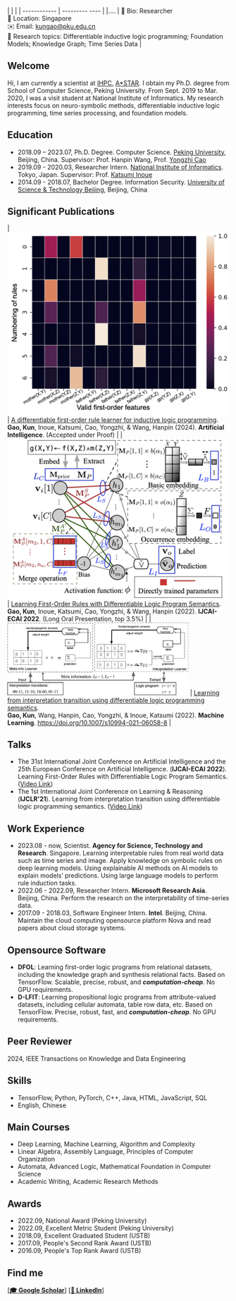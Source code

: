 <!-- <img src="https://s2.loli.net/2021/12/05/5QvnAriPUWblG9S.jpg" alt="kun.jpg" style="zoom:50%;" class="center"/> -->

<style>
td, th {
   border: none!important;
} 
</style>
|        |         |
| ------------ | --------- ---- | 
|<img src="profile.jpg" alt="profile.jpg" style="zoom:20%;" class="center"/> | 📢 Bio: Researcher <br /> 📍 Location: Singapore <br />  ✉️ Email: [kungao@pku.edu.cn](mailto:kungao@pku.edu.cn) <br />🔬 Research topics: Differentiable inductive logic programming; Foundation Models; Knowledge Graph; Time Series Data  | 

## Welcome

Hi, I am currently a scientist at [IHPC]( https://www.a-star.edu.sg/ihpc/ihpc-research-capabilities/computing-intelligence), [A*STAR](https://www.a-star.edu.sg/). I obtain my Ph.D. degree from School of Computer Science, Peking University. From Sept. 2019 to Mar. 2020, I was a visit student at National Institute of Informatics. My research interests focus on neuro-symbolic methods, differentiable inductive logic programming, time series processing, and foundation models. 

## Education

- 2018.09 – 2023.07, Ph.D. Degree. Computer Science. [Peking University](https://english.pku.edu.cn), Beijing, China. Supervisor: Prof. Hanpin Wang, Prof. [Yongzhi Cao](https://scholar.google.com/citations?user=VEhLdikAAAAJ&hl=en)
- 2019.09 - 2020.03, Researcher Intern. [National Institute of Informatics](https://www.nii.ac.jp). Tokyo, Japan. Supervisor: Prof. [Katsumi Inoue](https://scholar.google.co.jp/citations?user=vei697QAAAAJ&hl=en)
- 2014.09 - 2018.07, Bachelor Degree. Information Security. [University of Science & Technology Beijing](https://en.ustb.edu.cn), Beijing, China

## Significant Publications 

<style>
td, th {
   border: none!important;
} 
</style>
| <img src="head_gp.png" alt="preview" style="zoom:60%;" class="center"/> |  [A differentiable first-order rule learner for inductive logic programming]().<br />**Gao, Kun**, Inoue, Katsumi, Cao, Yongzhi, & Wang, Hanpin (2024). **Artificial Intelligence**. (Accepted under Proof) | 
| <img src="paper2.png" alt="preview" style="zoom:60%;" class="center"/> |  [Learning First-Order Rules with Differentiable Logic Program Semantics](https://www.ijcai.org/proceedings/2022/417).<br />**Gao, Kun**, Inoue, Katsumi, Cao, Yongzhi, & Wang, Hanpin (2022). **IJCAI-ECAI 2022**. (Long Oral Presentation, top 3.5%) | 
| <img src="pape1.png" alt="preview" style="zoom:60%;" class="center"/> |  [Learning from interpretation transition using differentiable logic programming semantics](https://link.springer.com/article/10.1007/s10994-021-06058-8).<br />**Gao, Kun**, Wang, Hanpin, Cao, Yongzhi, & Inoue, Katsumi (2022). **Machine Learning**. https://doi.org/10.1007/s10994-021-06058-8 | 

## Talks
- The 31st International Joint Conference on Artificial Intelligence and the 25th European Conference on Artificial Intelligence. (**IJCAI-ECAI 2022**). Learning First-Order Rules with Differentiable Logic Program Semantics. ([Video Link](https://www.ijcai.org/proceedings/2022/video/417))
- The 1st International Joint Conference on Learning & Reasoning (**IJCLR'21**). Learning from interpretation transition using differentiable logic programming semantics. ([Video Link](https://www.youtube.com/watch?v=M_65WZBkLAQ&t=89s))


## Work Experience
- 2023.08 - now, Scientist. **Agency for Science, Technology and Research**. Singapore. Learning interpretable rules from real world data such as time series and image. Apply knowledge on symbolic rules on deep learning models. Using explainable AI methods on AI models to explain models’ predictions. Using large language models to perform rule induction tasks. 
- 2022.06 - 2022.09, Researcher Intern. **Microsoft Research Asia**. Beijing, China. Perform the research on the interpretability of time-series data. 
- 2017.09 - 2018.03, Software Engineer Intern. **Intel**. Beijing, China. Maintain the cloud computing opensource platform Nova and read papers about cloud storage systems.

## Opensource Software
- **DFOL**: Learning first-order logic programs from relational datasets, including the knowledge graph and synthesis relational facts. Based on TensorFlow. Scalable, precise, robust, and ***computation-cheap***. No GPU requirements.
- **D-LFIT**: Learning propositional logic programs from attribute-valued datasets, including cellular automata, table row data, etc. Based on TensorFlow. Precise, robust, fast, and ***computation-cheap***. No GPU requirements.

## Peer Reviewer
2024, IEEE Transactions on Knowledge and Data Engineering

## Skills
- TensorFlow, Python, PyTorch, C++, Java, HTML, JavaScript, SQL
- English, Chinese

## Main Courses
- Deep Learning, Machine Learning, Algorithm and Complexity
- Linear Algebra, Assembly Language, Principles of Computer Organization
- Automata, Advanced Logic, Mathematical Foundation in Computer Science
- Academic Writing, Academic Research Methods


## Awards
- 2022.09, National Award (Peking University)
- 2022.09, Excellent Metric Student (Peking University)
- 2018.09, Excellent Graduated Student (USTB)
- 2017.09, People's Second Rank Award (USTB)
- 2016.09, People's Top Rank Award (USTB)

## Find me

[**[🎓 Google Scholar](https://scholar.google.co.uk/citations?user=9rKaxo0AAAAJ&hl=en&oi=sra)**] [**[🧳 LinkedIn](https://www.linkedin.com/in/kun-gao-298b7084/)**]    
<!-- [**[🐦 Twitter](https://twitter.com/kwin_gao)**]  -->
 <!-- [**[🐈‍⬛ GitHub](https://github.com/kwinHoney)**] -->
<!-- [**[📝 Blog](https://kwinhoney.github.io)**]   -->

<script type="text/javascript" src="//rf.revolvermaps.com/0/0/6.js?i=5qof3idopm0&amp;m=0&amp;c=baff00&amp;cr1=ff0000&amp;f=arial&amp;l=1&amp;s=170" async="async"></script>
 


